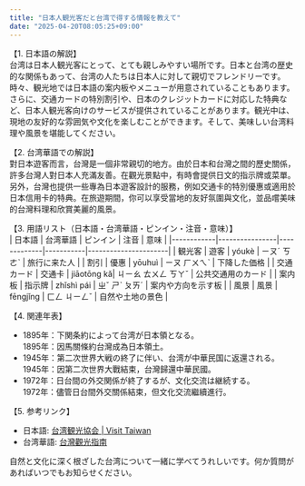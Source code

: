 ```yaml
---
title: "日本人観光客だと台湾で得する情報を教えて"
date: "2025-04-20T08:05:25+09:00"
---
```


【1. 日本語の解説】  
台湾は日本人観光客にとって、とても親しみやすい場所です。日本と台湾の歴史的な関係もあって、台湾の人たちは日本人に対して親切でフレンドリーです。時々、観光地では日本語の案内板やメニューが用意されていることもあります。さらに、交通カードの特別割引や、日本のクレジットカードに対応した特典など、日本人観光客向けのサービスが提供されていることがあります。観光中は、現地の友好的な雰囲気や文化を楽しむことができます。そして、美味しい台湾料理や風景を堪能してください。

【2. 台湾華語での解説】  
對日本遊客而言，台灣是一個非常親切的地方。由於日本和台灣之間的歷史關係，許多台灣人對日本人充滿友善。在觀光景點中，有時會提供日文的指示牌或菜單。另外，台灣也提供一些專為日本遊客設計的服務，例如交通卡的特別優惠或適用於日本信用卡的特典。在旅遊期間，你可以享受當地的友好氛圍與文化，並品嚐美味的台灣料理和欣賞美麗的風景。

【3. 用語リスト（日本語・台湾華語・ピンイン・注音・意味）】  
| 日本語     | 台湾華語       | ピンイン    | 注音      | 意味                 |
|------------|----------------|-------------|-----------|----------------------|
| 観光客     | 遊客           | yóukè       | ㄧㄡˊ ㄎㄜˋ | 旅行に来た人         |
| 割引       | 優惠           | yōuhuì      | ㄧㄡ ㄏㄨㄟˋ | 下降した価格         |
| 交通カード | 交通卡         | jiāotōng kǎ| ㄐㄧㄠ ㄊㄨㄥ ㄎㄚˇ | 公共交通用のカード |
| 案内板     | 指示牌         | zhǐshì pái | ㄓˇ ㄕˋ ㄆㄞˊ | 案内や方向を示す板   |
| 風景       | 風景           | fēngjǐng   | ㄈㄥ ㄐㄧㄥˇ | 自然や土地の景色     |

【4. 関連年表】  
- 1895年：下関条約によって台湾が日本領となる。  
  1895年：因馬關條約台灣成為日本領土。
- 1945年：第二次世界大戦の終了に伴い、台湾が中華民国に返還される。  
  1945年：因第二次世界大戰結束，台灣歸還中華民國。
- 1972年：日台間の外交関係が終了するが、文化交流は継続する。  
  1972年：儘管日台間外交關係結束，但文化交流繼續進行。

【5. 参考リンク】  
- 日本語: [台湾観光協会 | Visit Taiwan](https://www.taiwan.net.tw/)
- 台湾華語: [台灣觀光指南](https://jp.taiwan.net.tw/)

自然と文化に深く根ざした台湾について一緒に学べてうれしいです。何か質問があればいつでもお知らせください。